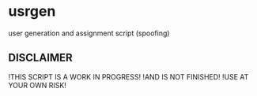# usrgen
user generation and assignment script (spoofing)
## DISCLAIMER
!THIS SCRIPT IS A WORK IN PROGRESS!
!AND IS NOT FINISHED!
!USE AT YOUR OWN RISK!
